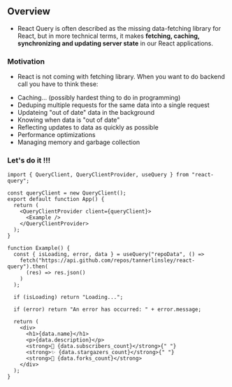 ## Overview

- React Query is often described as the missing data-fetching library for React, but in more technical terms, it makes **fetching, caching, synchronizing and updating server state** in our React applications.

### Motivation

- React is not coming with fetching library. When you want to do backend call you have to think these:

* Caching... (possibly hardest thing to do in programming)
* Deduping multiple requests for the same data into a single request
* Updateing "out of date" data in the background
* Knowing when data is "out of date"
* Reflecting updates to data as quickly as possible
* Performance optimizations
* Managing memory and garbage collection

### Let's do it !!!

```tsx
import { QueryClient, QueryClientProvider, useQuery } from "react-query";

const queryClient = new QueryClient();
export default function App() {
  return (
    <QueryClientProvider client={queryClient}>
      <Example />
    </QueryClientProvider>
  );
}

function Example() {
  const { isLoading, error, data } = useQuery("repoData", () =>
    fetch("https://api.github.com/repos/tannerlinsley/react-query").then(
      (res) => res.json()
    )
  );

  if (isLoading) return "Loading...";

  if (error) return "An error has occurred: " + error.message;

  return (
    <div>
      <h1>{data.name}</h1>
      <p>{data.description}</p>
      <strong>👀 {data.subscribers_count}</strong>{" "}
      <strong>✨ {data.stargazers_count}</strong>{" "}
      <strong>🍴 {data.forks_count}</strong>
    </div>
  );
}
```
